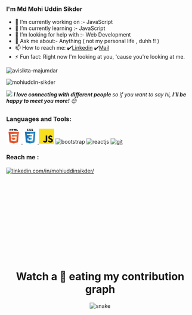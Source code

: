 ### I'm Md Mohi Uddin Sikder

<!--
**Mohi Uddin-Sikder/Mihi Uddin-Majumdar** is a ✨ _special_ ✨ repository because its `README.md` (this file) appears on your GitHub profile.-->

- 🔭 I’m currently working on :- JavaScript
- 🌱 I’m currently learning :- JavaScript
- 🤔 I’m looking for help with :- Web Development
- 💬 Ask me about:- Anything ( not my personal life , duhh !! )
- 📫 How to reach me:  ✔️[Linkedin](https://www.linkedin.com/in/mohiuddinsikder/) ✔️[Mail](https://mail.google.com/mail/u/0/?view=cm&fs=1&to=mohi.info20@gmail.com&su=SUBJECT&body=BODY&tf=1)
- ⚡ Fun fact:  Right now I'm looking at you, 'cause you're looking at me.

<p align="left"> <img src="https://komarev.com/ghpvc/?username=avisikta-majumdar&label=Profile%20views&color=0e75b6&style=flat-square" alt="avisikta-majumdar" /> </p>
<p> <img src="https://img.shields.io/github/followers/mohisikder?style=social" alt="mohiuddin-sikder" /> </p>
<img src="https://media.giphy.com/media/LnQjpWaON8nhr21vNW/giphy.gif" width="60"> <em><b>I love connecting with different people </b>so if you want to say hi, <b> I'll be happy to meet you more!</b> 😊</em>


<h2></h2>
<h3 align="left"><b>Languages and Tools:</b></h3>
<p align="left"> 
<a href="https://www.w3.org/html/" target="_blank"> <img src="https://raw.githubusercontent.com/devicons/devicon/master/icons/html5/html5-original-wordmark.svg" alt="html5" width="40" height="40"/> </a>
<a href="https://www.w3schools.com/css/" target="_blank"> <img src="https://raw.githubusercontent.com/devicons/devicon/master/icons/css3/css3-original-wordmark.svg" alt="css3" width="40" height="40"/> </a>
 <img src="https://raw.githubusercontent.com/voodootikigod/logo.js/1544bdeed6d618a6cfe4f0650d04ab8d9cfa76d9/js.svg" alt="js" width="40" height="40"/>
 <img src="https://cdn.worldvectorlogo.com/logos/bootstrap-4.svg" alt="bootstrap" width="40" height="40"/>
 <img src="https://cdn.worldvectorlogo.com/logos/react-1.svg" alt="reactjs" width="40" height="40"/>
<a href="https://git-scm.com/" target="_blank"> <img src="https://www.vectorlogo.zone/logos/git-scm/git-scm-icon.svg" alt="git" width="40" height="40"/> </a> 
</p>

<h3 align="left">Reach me :</h3>
<p align="left">
<a href="https://www.linkedin.com/in/mohiuddinsikder/" target="blank"><img align="center" src="https://cdn.jsdelivr.net/npm/simple-icons@3.0.1/icons/linkedin.svg" alt="linkedin.com/in/mohiuddinsikder/" height="30" width="40" /></a>
</p>
 
 <br>
 <br></br></br><br>
 <br></br></br><br>
 <br></br></br>
 <h1 align = 'Center'>Watch a 🐍 eating my contribution graph</h1>
<p align="center">
  <img src="https://github.com/sakshiisaxena/sakshiisaxena/blob/output/github-contribution-grid-snake.svg" alt="snake"></center>
</p>
 
